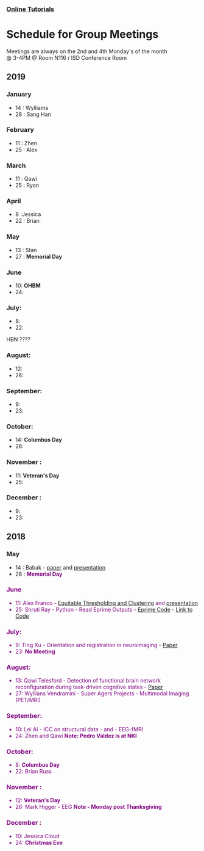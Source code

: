 

### [Online Tutorials](online_tutorials.md)

# Schedule for Group Meetings

Meetings are always on the 2nd and 4th Monday's of the month  
@ 3-4PM @ Room N116 / ISD Conference Room



## 2019
### January
- 14 : Wylliams
- 28 :  Sang Han

### February
- 11 : Zhen
- 25 : Alex

### March
- 11 : Qawi
- 25 : Ryan

### April
- 8 :Jessica 
- 22 : Brian

### May
- 13 : Stan
- 27 :  **Memorial Day**

### June
- 10: **OHBM**
- 24:


### July:
- 8:
- 22:

HBN ????

### August:
- 12:
- 26:

### September:
- 9:
- 23:

### October:
- 14: **Columbus Day**
- 28:

### November :
- 11: **Veteran's Day**
- 25:


### December :
- 9:
- 23:






## 2018
### May
- 14 : Babak - [paper](DOCS/babak_2018.pdf) and [presentation](DOCS/Babak_May2018.pptx)
- 28 : <span style="color:purple">**Memorial Day**<font color="purple">  

### June
- 11: Alex Franco - [Equitable Thresholding and Clustering](DOCS/EquitableThresholdingandClustering.pdf) and [presentation](DOCS/ETAC_presentation.pdf)
- 25: Shruti Ray - Python - Read Eprime Outputs - [Eprime Code](DOCS/EPrime_Codes.pdf) - [Link to Code](https://github.com/shrutiray/eprimedata2feat)


### July:
- 9: Ting Xu - Orientation and registration in neuroimaging - [Paper](DOCS/garcia2018.pdf)
- 23: **No Meeting**

### August:
- 13: Qawi Telesford - Detection of functional brain network reconfiguration during task-driven cognitive states - [Paper](https://www.ncbi.nlm.nih.gov/pmc/articles/PMC5133201/)
- 27: Wyllians Vendramini - Super Agers Projects - Multimodal Imaging (PET/MRI)

### September:
- 10: Lei Ai - ICC on structural data - and - EEG-fMRI
- 24: Zhen and Qawi **Note: Pedro Valdez is at NKI**

### October:
- 8: **Columbus Day**
- 22: Brian Russ

### November :
- 12: **Veteran's Day**
- 26: Mark Higger - EEG **Note - Monday post Thanksgiving**


### December :
- 10: Jessica Cloud
- 24: <span style="color:purple">**Christmas Eve**<font color="purple">


